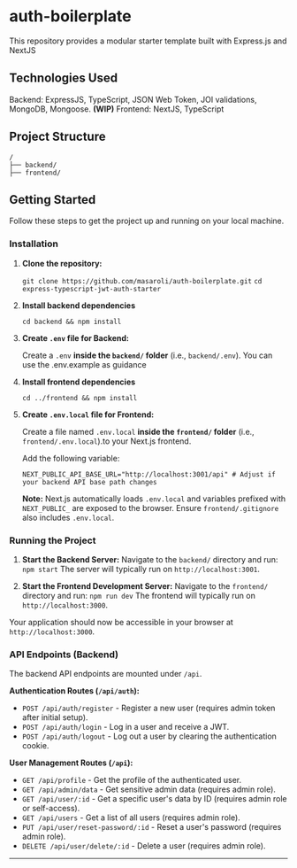 # auth-boilerplate

This repository provides a modular starter template built with Express.js and NextJS

## **Technologies Used**

Backend: ExpressJS, TypeScript, JSON Web Token, JOI validations, MongoDB, Mongoose.
**(WIP)** Frontend: NextJS, TypeScript

## **Project Structure**

```
/
├── backend/
├── frontend/
```

## **Getting Started**

Follow these steps to get the project up and running on your local machine.

### **Installation**

1. **Clone the repository:**

   `git clone https://github.com/masaroli/auth-boilerplate.git`
   `cd express-typescript-jwt-auth-starter`

2. **Install backend dependencies**

   `cd backend && npm install`

3. **Create `.env` file for Backend:**

   Create a `.env` **inside the `backend/` folder** (i.e., `backend/.env`).
   You can use the .env.example as guidance

4. **Install frontend dependencies**

   `cd ../frontend && npm install`

5. **Create `.env.local` file for Frontend:**

   Create a file named `.env.local` **inside the `frontend/` folder** (i.e., `frontend/.env.local`).to your Next.js frontend.

   Add the following variable:

   ```dotenv
   NEXT_PUBLIC_API_BASE_URL="http://localhost:3001/api" # Adjust if your backend API base path changes
   ```

   **Note:** Next.js automatically loads `.env.local` and variables prefixed with `NEXT_PUBLIC_` are exposed to the browser. Ensure `frontend/.gitignore` also includes `.env.local`.

### **Running the Project**

1. **Start the Backend Server:**
   Navigate to the `backend/` directory and run:
   `npm start`
   The server will typically run on `http://localhost:3001`.

2. **Start the Frontend Development Server:**
   Navigate to the `frontend/` directory and run:
   `npm run dev`
   The frontend will typically run on `http://localhost:3000`.

Your application should now be accessible in your browser at `http://localhost:3000`.

### **API Endpoints (Backend)**

The backend API endpoints are mounted under `/api`.

**Authentication Routes (`/api/auth`):**

- `POST /api/auth/register` - Register a new user (requires admin token after initial setup).
- `POST /api/auth/login` - Log in a user and receive a JWT.
- `POST /api/auth/logout` - Log out a user by clearing the authentication cookie.

**User Management Routes (`/api`):**

- `GET /api/profile` - Get the profile of the authenticated user.
- `GET /api/admin/data` - Get sensitive admin data (requires admin role).
- `GET /api/user/:id` - Get a specific user's data by ID (requires admin role or self-access).
- `GET /api/users` - Get a list of all users (requires admin role).
- `PUT /api/user/reset-password/:id` - Reset a user's password (requires admin role).
- `DELETE /api/user/delete/:id` - Delete a user (requires admin role).

---
